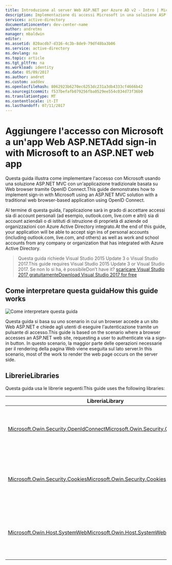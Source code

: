 ```yaml
---
title: Introduzione al server Web ASP.NET per Azure AD v2 - Intro | Microsoft Docs
description: Implementazione di accessi Microsoft in una soluzione ASP.NET con un'applicazione tradizionale basata su Web browser tramite lo standard OpenID Connect
services: active-directory
documentationcenter: dev-center-name
author: andretms
manager: mbaldwin
editor: 
ms.assetid: 820acdb7-d316-4c3b-8de9-79df48ba3b06
ms.service: active-directory
ms.devlang: na
ms.topic: article
ms.tgt_pltfrm: na
ms.workload: identity
ms.date: 05/09/2017
ms.author: andret
ms.custom: aaddev
ms.openlocfilehash: 8062923b6270ec6253dc231a3db4333cf4666b42
ms.sourcegitcommit: f537befafb079256fba0529ee554c034d73f36b0
ms.translationtype: MT
ms.contentlocale: it-IT
ms.lasthandoff: 07/11/2017
---
```

# <a name="add-sign-in-with-microsoft-to-an-aspnet-web-app"></a><span data-ttu-id="abf09-103">Aggiungere l'accesso con Microsoft a un'app Web ASP.NET</span><span class="sxs-lookup"><span data-stu-id="abf09-103">Add sign-in with Microsoft to an ASP.NET web app</span></span>

<span data-ttu-id="abf09-104">Questa guida illustra come implementare l'accesso con Microsoft usando una soluzione ASP.NET MVC con un'applicazione tradizionale basata su Web browser tramite OpenID Connect.</span><span class="sxs-lookup"><span data-stu-id="abf09-104">This guide demonstrates how to implement sign-in with Microsoft using an ASP.NET MVC solution with a traditional web browser-based application using OpenID Connect.</span></span> 

<span data-ttu-id="abf09-105">Al termine di questa guida, l'applicazione sarà in grado di accettare accessi sia di account personali (ad esempio, outlook.com, live.com e altri) sia di account aziendali o di istituti di istruzione di proprietà di aziende od organizzazioni con Azure Active Directory integrato.</span><span class="sxs-lookup"><span data-stu-id="abf09-105">At the end of this guide, your application will be able to accept sign ins of personal accounts (including outlook.com, live.com, and others) as well as work and school accounts from any company or organization that has integrated with Azure Active Directory.</span></span> 

> <span data-ttu-id="abf09-106">Questa guida richiede Visual Studio 2015 Update 3 o Visual Studio 2017.</span><span class="sxs-lookup"><span data-stu-id="abf09-106">This guide requires Visual Studio 2015 Update 3 or Visual Studio 2017.</span></span>  <span data-ttu-id="abf09-107">Se non lo si ha, è possibile</span><span class="sxs-lookup"><span data-stu-id="abf09-107">Don’t have it?</span></span>  [<span data-ttu-id="abf09-108">scaricare Visual Studio 2017 gratuitamente</span><span class="sxs-lookup"><span data-stu-id="abf09-108">Download Visual Studio 2017 for free</span></span>](https://www.visualstudio.com/downloads/)

## <a name="how-this-guide-works"></a><span data-ttu-id="abf09-109">Come interpretare questa guida</span><span class="sxs-lookup"><span data-stu-id="abf09-109">How this guide works</span></span>

![Come interpretare questa guida](media/active-directory-serversidewebapp-aspnetwebappowin-intro/aspnetbrowsergeneral.png)

<span data-ttu-id="abf09-111">Questa guida si basa su uno scenario in cui un browser accede a un sito Web ASP.NET e chiede agli utenti di eseguire l'autenticazione tramite un pulsante di accesso.</span><span class="sxs-lookup"><span data-stu-id="abf09-111">This guide is based on the scenario where a browser accesses an ASP.NET web site, requesting a user to authenticate via a sign-in button.</span></span> <span data-ttu-id="abf09-112">In questo scenario, la maggior parte delle operazioni necessarie per il rendering della pagina Web viene eseguita sul lato server.</span><span class="sxs-lookup"><span data-stu-id="abf09-112">In this scenario, most of the work to render the web page occurs on the server side.</span></span>

## <a name="libraries"></a><span data-ttu-id="abf09-113">Librerie</span><span class="sxs-lookup"><span data-stu-id="abf09-113">Libraries</span></span>

<span data-ttu-id="abf09-114">Questa guida usa le librerie seguenti:</span><span class="sxs-lookup"><span data-stu-id="abf09-114">This guide uses the following libraries:</span></span>

|<span data-ttu-id="abf09-115">Libreria</span><span class="sxs-lookup"><span data-stu-id="abf09-115">Library</span></span>|<span data-ttu-id="abf09-116">Descrizione</span><span class="sxs-lookup"><span data-stu-id="abf09-116">Description</span></span>|
|---|---|
|[<span data-ttu-id="abf09-117">Microsoft.Owin.Security.OpenIdConnect</span><span class="sxs-lookup"><span data-stu-id="abf09-117">Microsoft.Owin.Security.OpenIdConnect</span></span>](https://www.nuget.org/packages/Microsoft.Owin.Security.OpenIdConnect/)|<span data-ttu-id="abf09-118">Middleware che consente a un'applicazione di usare OpenID Connect per l'autenticazione</span><span class="sxs-lookup"><span data-stu-id="abf09-118">Middleware that enables an application to use OpenIdConnect for authentication</span></span>|
|[<span data-ttu-id="abf09-119">Microsoft.Owin.Security.Cookies</span><span class="sxs-lookup"><span data-stu-id="abf09-119">Microsoft.Owin.Security.Cookies</span></span>](https://www.nuget.org/packages/Microsoft.Owin.Security.Cookies)|<span data-ttu-id="abf09-120">Middleware che consente a un'applicazione di mantenere la sessione utente usando i cookie</span><span class="sxs-lookup"><span data-stu-id="abf09-120">Middleware that enables an application to maintain user session using cookies</span></span>|
|[<span data-ttu-id="abf09-121">Microsoft.Owin.Host.SystemWeb</span><span class="sxs-lookup"><span data-stu-id="abf09-121">Microsoft.Owin.Host.SystemWeb</span></span>](https://www.nuget.org/packages/Microsoft.Owin.Host.SystemWeb)|<span data-ttu-id="abf09-122">Consente l'esecuzione in IIS di applicazioni basate su OWIN tramite la pipeline di richieste ASP.NET</span><span class="sxs-lookup"><span data-stu-id="abf09-122">Enables OWIN-based applications to run on IIS using the ASP.NET request pipeline</span></span>|

